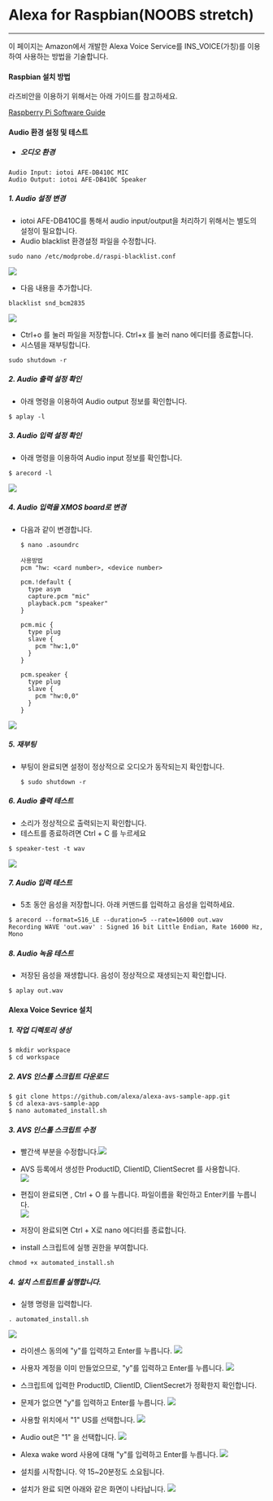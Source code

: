 # Alexa for Raspbian\(NOOBS stretch\)

---

이 페이지는 Amazon에서 개발한 Alexa Voice Service를 INS\_VOICE\(가칭\)를 이용하여 사용하는 방법을 기술합니다.

 
#### Raspbian 설치 방법
라즈비안을 이용하기 위해서는 아래 가이드를 참고하세요.

[Raspberry Pi Software Guide](https://www.raspberrypi.org/learning/software-guide/)

#### Audio 환경 설정 및 테스트
- ##### 오디오 환경
```
Audio Input: iotoi AFE-DB410C MIC
Audio Output: iotoi AFE-DB410C Speaker
```

##### 1. Audio 설정 변경
- iotoi AFE-DB410C를 통해서 audio input/output을 처리하기 위해서는 별도의 설정이 필요합니다.
- Audio blacklist 환경설정 파일을 수정합니다.
```
sudo nano /etc/modprobe.d/raspi-blacklist.conf
```
![](/assets/raspbian_audio_step_1.png)
- 다음 내용을 추가합니다.
```
blacklist snd_bcm2835
```
![](/assets/raspbian_audio_step_2.png)
- Ctrl+o 를 눌러 파일을 저장합니다. Ctrl+x 를 눌러 nano 에디터를 종료합니다.
- 시스템을 재부팅합니다.
```
sudo shutdown -r
```


##### 2. Audio 출력 설정 확인
- 아래 명령을 이용하여 Audio output 정보를 확인합니다.
```
$ aplay -l
```


##### 3. Audio 입력 설정 확인
- 아래 명령을 이용하여 Audio input 정보를 확인합니다.
```
$ arecord -l
```
![](/assets/raspbian_audio_step_2.jpg)

##### 4. Audio 입력을 XMOS board로 변경
- 다음과 같이 변경합니다.  
  ```
  $ nano .asoundrc
  
  사용방법
  pcm "hw: <card number>, <device number>
  
  pcm.!default {
    type asym
    capture.pcm "mic"
    playback.pcm "speaker"
  }
  
  pcm.mic {
    type plug
    slave {
      pcm "hw:1,0"
    }
  }
  
  pcm.speaker {
    type plug
    slave {
      pcm "hw:0,0"
    }
  }
  ```
![](/assets/raspbian_audio_step_3.jpg)

##### 5. 재부팅
- 부팅이 완료되면 설정이 정상적으로 오디오가 동작되는지 확인합니다.
  ```
  $ sudo shutdown -r
  ```
  
##### 6. Audio 출력 테스트
- 소리가 정상적으로 출력되는지 확인합니다.
- 테스트를 종료하려면 Ctrl + C 를 누르세요
```
$ speaker-test -t wav
```
![](/assets/raspbian_audio_step_4.jpg)

##### 7. Audio 입력 테스트
- 5초 동안 음성을 저장합니다. 아래 커맨드를 입력하고 음성을 입력하세요.
```
$ arecord --format=S16_LE --duration=5 --rate=16000 out.wav
Recording WAVE 'out.wav' : Signed 16 bit Little Endian, Rate 16000 Hz, Mono
```
##### 8. Audio 녹음 테스트
- 저장된 음성을 재생합니다. 음성이 정상적으로 재생되는지 확인합니다.
```
$ aplay out.wav
```

#### Alexa Voice Sevrice 설치

##### 1. 작업 디렉토리 생성
```
$ mkdir workspace
$ cd workspace
```

##### 2. AVS 인스톨 스크립트 다운로드
```
$ git clone https://github.com/alexa/alexa-avs-sample-app.git
$ cd alexa-avs-sample-app
$ nano automated_install.sh
```
##### 3. AVS 인스톨 스크립트 수정
- 빨간색 부분을 수정합니다.![](/assets/avs_script_edit_1.jpg)
- AVS 등록에서 생성한 ProductID, ClientID, ClientSecret 를 사용합니다.  
![](/assets/avs_script_edit_2.jpg)

- 편집이 완료되면 , Ctrl + O 를 누릅니다. 파일이름을 확인하고 Enter키를 누릅니다.  
![](/assets/avs_script_edit_3.jpg)

- 저장이 완료되면 Ctrl + X로 nano 에디터를 종료합니다.
- install 스크립트에 실행 권한을 부여합니다.
```
chmod +x automated_install.sh
```

##### 4. 설치 스트립트를 실행합니다.
- 실행 명령을 입력합니다.
```
. automated_install.sh
```
![](/assets/avs_script_edit_4.jpg)

- 라이센스 동의에 "y"를 입력하고 Enter를 누릅니다.
![](/assets/avs_script_edit_5.jpg)

- 사용자 계정을 이미 만들었으므로, "y"를 입력하고 Enter를 누릅니다.
![](/assets/avs_script_edit_6.jpg)

- 스크립트에 입력한 ProductID, ClientID, ClientSecret가 정확한지 확인합니다.  
- 문제가 없으면 "y"를 입력하고 Enter를 누릅니다.
![](/assets/avs_script_edit_7.jpg)

- 사용할 위치에서 "1" US를 선택합니다.
![](/assets/avs_script_edit_8.jpg)

- Audio out은 "1" 을 선택합니다.
![](/assets/avs_script_edit_9.jpg)

- Alexa wake word 사용에 대해 "y"를 입력하고 Enter를 누릅니다.
![](/assets/avs_script_edit_10.jpg)

- 설치를 시작합니다. 약 15~20분정도 소요됩니다.  
- 설치가 완료 되면 아래와 같은 화면이 나타납니다.
![](/assets/avs_script_edit_11.jpg)

